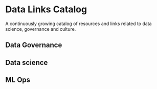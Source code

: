 # Data Links Catalog
A continuously growing catalog of resources and links related to data science, governance and culture.

## Data Governance
## Data science
## ML Ops
